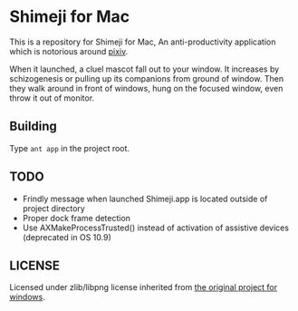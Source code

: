 Shimeji for Mac
===============

This is a repository for Shimeji for Mac, An anti-productivity application which is notorious around [pixiv](http://pixiv.net).

When it launched, a cluel mascot fall out to your window. It increases by schizogenesis or pulling up its companions from ground of window. Then they walk around in front of windows, hung on the focused window, even throw it out of monitor.

Building
--------

Type `ant app` in the project root.

TODO
----

* Frindly message when launched Shimeji.app is located outside of project directory
* Proper dock frame detection
* Use AXMakeProcessTrusted() instead of activation of assistive devices (deprecated in OS 10.9)

LICENSE
-------

Licensed under zlib/libpng license inherited from [the original project for windows](http://www.group-finity.com/Shimeji/).
